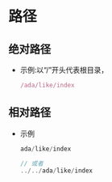 # 路径

## 绝对路径

- 示例:以“/”开头代表根目录，

    ```js
    /ada/like/index
    ```

## 相对路径

- 示例

    ```js
    ada/like/index

    // 或者
    ../../ada/like/index
    ```

